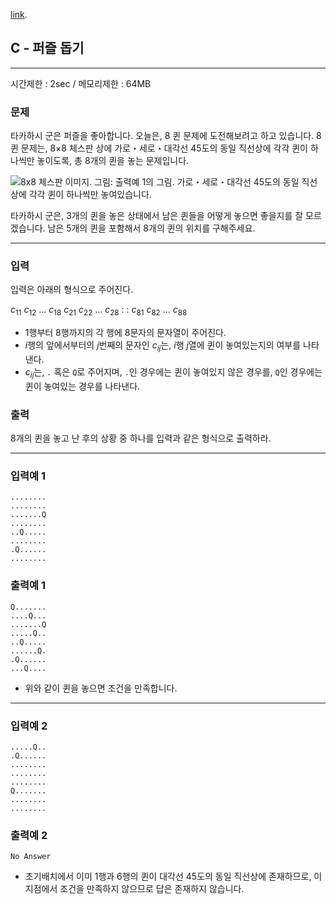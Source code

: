 [link](http://arc001.contest.atcoder.jp/tasks/arc001_3).

## C - 퍼즐 돕기

----------

시간제한 : 2sec / 메모리제한 : 64MB

### 문제

타카하시 군은 퍼즐을 좋아합니다. 오늘은, 8 퀸 문제에 도전해보려고 하고 있습니다.
8 퀸 문제는, 8×8 체스판 상에 가로・세로・대각선 45도의 동일 직선상에 각각 퀸이 하나씩만 놓이도록, 총 8개의 퀸을 놓는 문제입니다.

![8x8 체스판 이미지.](http://arc001.contest.atcoder.jp/img/arc/001/3_1.png)
그림: 출력예 1의 그림. 가로・세로・대각선 45도의 동일 직선상에 각각 퀸이 하나씩만 놓여있습니다.

타카하시 군은, 3개의 퀸을 놓은 상태에서 남은 퀸들을 어떻게 놓으면 좋을지를 잘 모르겠습니다.
남은 5개의 퀸을 포함해서 8개의 퀸의 위치를 구해주세요.

----------

### 입력

입력은 아래의 형식으로 주어진다.

>
$c_{11}$ $c_{12}$ … $c_{18}$ 
$c_{21}$ $c_{22}$ … $c_{28}$
:
:
$c_{81}$ $c_{82}$ … $c_{88}$

* $1$행부터 $8$행까지의 각 행에 $8$문자의 문자열이 주어진다.
* $i$행의 앞에서부터의 $j$번째의 문자인 $c_{ij}$는, $i$행 $j$열에 퀸이 놓여있는지의 여부를 나타낸다.
* $c_{ij}$는, `.` 혹은 `Q`로 주어지며, `.`인 경우에는 퀸이 놓여있지 않은 경우를, `Q`인 경우에는 퀸이 놓여있는 경우를 나타낸다.

### 출력

$8$개의 퀸을 놓고 난 후의 상황 중 하나를 입력과 같은 형식으로 출력하라.

----------

### 입력예 1

```
........
........
.......Q
........
..Q.....
........
.Q......
........
```

### 출력예 1

```
Q.......
....Q...
.......Q
.....Q..
..Q.....
......Q.
.Q......
...Q....
```

* 위와 같이 퀸을 놓으면 조건을 만족합니다.

----------

### 입력예 2

```
.....Q..
.Q......
........
........
........
Q.......
........
........
```

### 출력예 2

```
No Answer
```

* 초기배치에서 이미 1행과 6행의 퀸이 대각선 $45$도의 동일 직선상에 존재하므로, 이 지점에서 조건을 만족하지 않으므로 답은 존재하지 않습니다.

